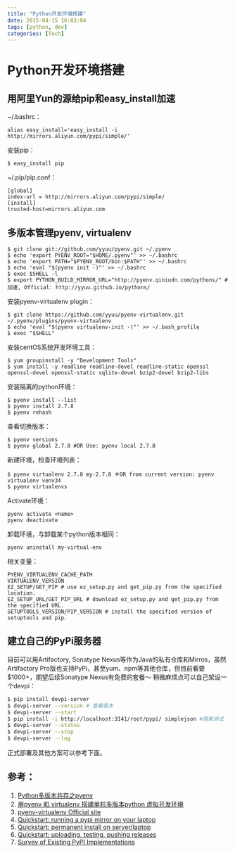 ```yaml
---
title: "Python开发环境搭建"
date: 2015-04-15 16:03:04
tags: [python, dev]
categories: [Tech]
---
```


# Python开发环境搭建

## 用阿里Yun的源给pip和easy_install加速
~/.bashrc：

```
alias easy_install='easy_install -i http://mirrors.aliyun.com/pypi/simple/'
```
安装pip：

```
$ easy_install pip
```
~/.pip/pip.conf：

```
[global]
index-url = http://mirrors.aliyun.com/pypi/simple/
[install]
trusted-host=mirrors.aliyun.com
```

## 多版本管理pyenv, virtualenv

```
$ git clone git://github.com/yyuu/pyenv.git ~/.pyenv
$ echo 'export PYENV_ROOT="$HOME/.pyenv"' >> ~/.bashrc
$ echo 'export PATH="$PYENV_ROOT/bin:$PATH"' >> ~/.bashrc
$ echo 'eval "$(pyenv init -)"' >> ~/.bashrc
$ exec $SHELL -l
$ export PYTHON_BUILD_MIRROR_URL="http://pyenv.qiniudn.com/pythons/" #加速, Official: http://yyuu.github.io/pythons/
```
安装pyenv-virtualenv plugin：

```
$ git clone https://github.com/yyuu/pyenv-virtualenv.git ~/.pyenv/plugins/pyenv-virtualenv
$ echo 'eval "$(pyenv virtualenv-init -)"' >> ~/.bash_profile
$ exec "$SHELL"
```

安装centOS系统开发环境工具：

```
$ yum groupinstall -y "Development Tools"
$ yum install -y readline readline-devel readline-static openssl openssl-devel openssl-static sqlite-devel bzip2-devel bzip2-libs
```

安装隔离的python环境：

```
$ pyenv install --list
$ pyenv install 2.7.8
$ pyenv rehash
```
查看切换版本：

```
$ pyenv versions
$ pyenv global 2.7.8 #OR Use: pyenv local 2.7.8
```
新建环境，检查环境列表：

```
$ pyenv virtualenv 2.7.8 my-2.7.8 ＃OR from current version: pyenv virtualenv venv34
$ pyenv virtualenvs
```
Activate环境：

```
pyenv activate <name>
pyenv deactivate
```

卸载环境，与卸载某个python版本相同：

```
pyenv uninstall my-virtual-env
```

相关变量：

```
PYENV_VIRTUALENV_CACHE_PATH
VIRTUALENV_VERSION
EZ_SETUP/GET_PIP # use ez_setup.py and get_pip.py from the specified location.
EZ_SETUP_URL/GET_PIP_URL # download ez_setup.py and get_pip.py from the specified URL.
SETUPTOOLS_VERSION/PIP_VERSION # install the specified version of setuptools and pip.
```

## 建立自己的PyPi服务器

目前可以用Artifactory, Sonatype Nexus等作为Java的私有仓库和Mirros，虽然Artifactory Pro版也支持PyPi，甚至yum、npm等其他仓库，但目前看要$1000+，期望后续Sonatype Nexus有免费的套餐～
稍微麻烦点可以自己架设一个devpi：

```bash
$ pip install devpi-server
$ devpi-server --version # 查看版本
$ devpi-server --start
$ pip install -i http://localhost:3141/root/pypi/ simplejson #简单测试
$ devpi-server --status
$ devpi-server --stop
$ devpi-server --log
```
正式部署及其他方案可以参考下面。

## 参考：

1. [Python多版本共存之pyenv][python1]
2. [用pyenv 和 virtualenv 搭建单机多版本python 虚拟开发环境][python2]
3. [pyenv-virtualenv Official site][python3]
4. [Quickstart: running a pypi mirror on your laptop][devpy1]
5. [Quickstart: permanent install on server/laptop][devpy2]
6. [Quickstart: uploading, testing, pushing releases][devpy3]
7. [Survey of Existing PyPI Implementations][python4]

[python1]: http://seisman.info/python-pyenv.html "Python多版本共存之pyenv"
[python2]: http://www.cnblogs.com/npumenglei/p/3719412.html "用pyenv 和 virtualenv 搭建单机多版本python 虚拟开发环境"
[python3]: https://github.com/yyuu/pyenv-virtualenv "pyenv-virtualenv Official site"
[devpy1]: http://doc.devpi.net/latest/quickstart-pypimirror.html "Quickstart: running a pypi mirror on your laptop"
[devpy2]: http://doc.devpi.net/latest/quickstart-server.html "Quickstart: permanent install on server/laptop"
[devpy3]: http://doc.devpi.net/latest/quickstart-releaseprocess.html "Quickstart: uploading, testing, pushing releases"
[python4]: https://github.com/teamfruit/defend_against_fruit/wiki/Survey-of-Existing-PyPI-Implementations "Survey of Existing PyPI Implementations"
